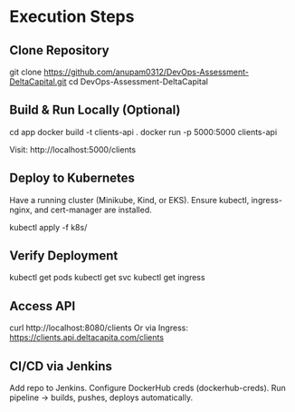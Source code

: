 # Execution Steps

##  Clone Repository

git clone https://github.com/anupam0312/DevOps-Assessment-DeltaCapital.git
cd DevOps-Assessment-DeltaCapital

## Build & Run Locally (Optional)
cd app
docker build -t clients-api .
docker run -p 5000:5000 clients-api

Visit: http://localhost:5000/clients

## Deploy to Kubernetes
Have a running cluster (Minikube, Kind, or EKS).
Ensure kubectl, ingress-nginx, and cert-manager are installed.

kubectl apply -f k8s/

## Verify Deployment
kubectl get pods
kubectl get svc
kubectl get ingress

## Access API

curl http://localhost:8080/clients
Or via Ingress:
https://clients.api.deltacapita.com/clients

## CI/CD via Jenkins

Add repo to Jenkins.
Configure DockerHub creds (dockerhub-creds).
Run pipeline → builds, pushes, deploys automatically.









